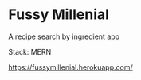 # Fussy Millenial
A recipe search by ingredient app 


Stack: MERN

https://fussymillenial.herokuapp.com/
